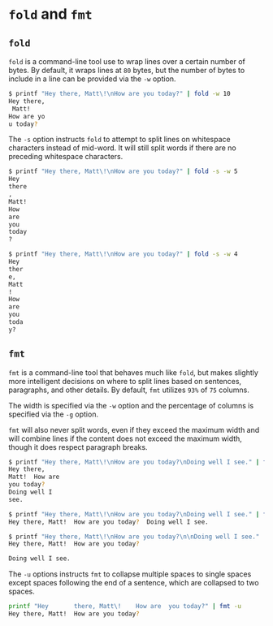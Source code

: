 # `fold` and `fmt`
## `fold`
`fold` is a command-line tool use to wrap lines over a certain number of bytes. By default, it wraps lines at `80` bytes, but the number of bytes to include in a line can be provided via the `-w` option.

```bash
$ printf "Hey there, Matt\!\nHow are you today?" | fold -w 10
Hey there,
 Matt!
How are yo
u today?
```

The `-s` option instructs `fold` to attempt to split lines on whitespace characters instead of mid-word. It will still split words if there are no preceding whitespace characters.

```bash
$ printf "Hey there, Matt\!\nHow are you today?" | fold -s -w 5 
Hey 
there
, 
Matt!
How 
are 
you 
today
?

$ printf "Hey there, Matt\!\nHow are you today?" | fold -s -w 4
Hey 
ther
e, 
Matt
!
How 
are 
you 
toda
y?
```

## `fmt`
`fmt` is a command-line tool that behaves much like `fold`, but makes slightly more intelligent decisions on where to split lines based on sentences, paragraphs, and other details. By default, `fmt` utilizes `93%` of `75` columns.

The width is specified via the `-w` option and the percentage of columns is specified via the `-g` option.

`fmt` will also never split words, even if they exceed the maximum width and will combine lines if the content does not exceed the maximum width, though it does respect paragraph breaks.

```bash
$ printf "Hey there, Matt\!\nHow are you today?\nDoing well I see." | fmt -w 15
Hey there,
Matt!  How are
you today?
Doing well I
see.

$ printf "Hey there, Matt\!\nHow are you today?\nDoing well I see." | fmt
Hey there, Matt!  How are you today?  Doing well I see.

$ printf "Hey there, Matt\!\nHow are you today?\n\nDoing well I see." | fmt      
Hey there, Matt!  How are you today?

Doing well I see.
```

The `-u` options instructs `fmt` to collapse multiple spaces to single spaces except spaces following the end of a sentence, which are collapsed to two spaces.

```bash
printf "Hey       there, Matt\!    How are  you today?" | fmt -u
Hey there, Matt!  How are you today?
```